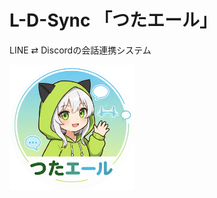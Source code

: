 # L-D-Sync 「つたエール」

LINE ⇄ Discordの会話連携システム

<p>
  <img src="./tsutaeru-logo.png" alt="tsutaeru-logo" width="200" height="200">
</p>
